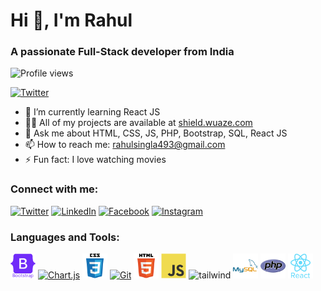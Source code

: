 # Hi 👋, I'm Rahul 

### A passionate Full-Stack developer from India

![Profile views](https://komarev.com/ghpvc/?username=Rahulsingla11&label=Profile%20views&color=0e75b6&style=flat)

[![Twitter](https://img.shields.io/twitter/follow/rahul25025615?logo=twitter&style=for-the-badge)](https://twitter.com/rahul25025615)

- 🌱 I’m currently learning React JS
- 👨‍💻 All of my projects are available at [shield.wuaze.com](https://shield.wuaze.com)
- 💬 Ask me about HTML, CSS, JS, PHP, Bootstrap, SQL, React JS
- 📫 How to reach me: rahulsingla493@gmail.com
- ⚡ Fun fact: I love watching movies

### Connect with me:

[<img src="https://raw.githubusercontent.com/rahuldkjain/github-profile-readme-generator/master/src/images/icons/Social/twitter.svg" alt="Twitter" width="30" height="40" />](https://twitter.com/Rahul25025615)
[<img src="https://raw.githubusercontent.com/rahuldkjain/github-profile-readme-generator/master/src/images/icons/Social/linked-in-alt.svg" alt="LinkedIn" width="30" height="40" />](https://linkedin.com/in/Rahul%20Singla)
[<img src="https://raw.githubusercontent.com/rahuldkjain/github-profile-readme-generator/master/src/images/icons/Social/facebook.svg" alt="Facebook" width="30" height="40" />](https://fb.com/Rahul%20Singla)
[<img src="https://raw.githubusercontent.com/rahuldkjain/github-profile-readme-generator/master/src/images/icons/Social/instagram.svg" alt="Instagram" width="30" height="40" />](https://instagram.com/rahul_singla_108)

### Languages and Tools:

[<img src="https://raw.githubusercontent.com/devicons/devicon/master/icons/bootstrap/bootstrap-plain-wordmark.svg" alt="Bootstrap" width="40" height="40"/>](https://getbootstrap.com)
[<img src="https://www.chartjs.org/media/logo-title.svg" alt="Chart.js" width="40" height="40"/>](https://www.chartjs.org)
[<img src="https://raw.githubusercontent.com/devicons/devicon/master/icons/css3/css3-original-wordmark.svg" alt="CSS3" width="40" height="40"/>](https://www.w3schools.com/css/)
[<img src="https://www.vectorlogo.zone/logos/git-scm/git-scm-icon.svg" alt="Git" width="40" height="40"/>](https://git-scm.com/)
[<img src="https://raw.githubusercontent.com/devicons/devicon/master/icons/html5/html5-original-wordmark.svg" alt="HTML5" width="40" height="40"/>](https://developer.mozilla.org/en-US/docs/Web/HTML)
[<img src="https://raw.githubusercontent.com/devicons/devicon/master/icons/javascript/javascript-original.svg" alt="JavaScript" width="40" height="40"/>](https://developer.mozilla.org/en-US/docs/Web/JavaScript)
 <img src="https://www.vectorlogo.zone/logos/tailwindcss/tailwindcss-icon.svg" alt="tailwind" width="40" height="40"/>
[<img src="https://raw.githubusercontent.com/devicons/devicon/master/icons/mysql/mysql-original-wordmark.svg" alt="MySQL" width="40" height="40"/>](https://www.mysql.com/)
[<img src="https://raw.githubusercontent.com/devicons/devicon/master/icons/php/php-original.svg" alt="PHP" width="40" height="40"/>](https://www.php.net)
[<img src="https://raw.githubusercontent.com/devicons/devicon/master/icons/react/react-original-wordmark.svg" alt="React" width="40" height="40"/>](https://reactjs.org/)
